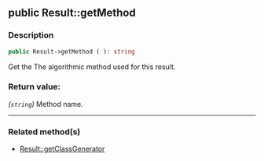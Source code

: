 ## public Result::getMethod

### Description    

```php
public Result->getMethod ( ): string
```

Get the The algorithmic method used for this result.
    

### Return value:   

*(```string```)* Method name.


---------------------------------------

### Related method(s)      

* [Result::getClassGenerator](../Result%20Class/public%20Result--getClassGenerator.md)    
